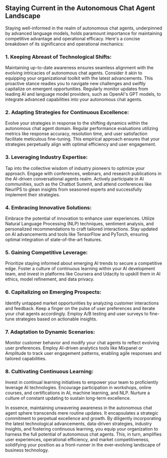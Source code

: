 ## Staying Current in the Autonomous Chat Agent Landscape

Staying well-informed in the realm of autonomous chat agents, underpinned by advanced language models, holds paramount importance for maintaining competitive advantage and operational efficacy. Here's a concise breakdown of its significance and operational mechanics:

### **1. Keeping Abreast of Technological Shifts:**

Maintaining up-to-date awareness ensures seamless alignment with the evolving intricacies of autonomous chat agents. Consider it akin to equipping your organizational toolkit with the latest advancements. This proactive stance readies you to navigate new challenges and swiftly capitalize on emergent opportunities. Regularly monitor updates from leading AI and language model providers, such as OpenAI's GPT models, to integrate advanced capabilities into your autonomous chat agents.

### **2. Adapting Strategies for Continuous Excellence:**

Evolve your strategies in response to the shifting dynamics within the autonomous chat agent domain. Regular performance evaluations utilizing metrics like response accuracy, resolution time, and user satisfaction facilitate meticulous fine-tuning. This empirical approach ensures that your strategies perpetually align with optimal efficiency and user engagement.

### **3. Leveraging Industry Expertise:**

Tap into the collective wisdom of industry pioneers to optimize your approach. Engage with conferences, webinars, and research publications in the AI-driven conversational agents realm. Actively participate in AI communities, such as the Chatbot Summit, and attend conferences like NeurIPS to glean insights from seasoned experts and successfully implement their strategies.

### **4. Embracing Innovative Solutions:**

Embrace the potential of innovation to enhance user experiences. Utilize Natural Language Processing (NLP) techniques, sentiment analysis, and personalized recommendations to craft tailored interactions. Stay updated on AI advancements and tools like TensorFlow and PyTorch, ensuring optimal integration of state-of-the-art features.

### **5. Gaining Competitive Leverage:**

Prioritize staying informed about emerging AI trends to secure a competitive edge. Foster a culture of continuous learning within your AI development team, and invest in platforms like Coursera and Udacity to upskill them in AI ethics, model refinement, and data privacy.

### **6. Capitalizing on Emerging Prospects:**

Identify untapped market opportunities by analyzing customer interactions and feedback. Keep a finger on the pulse of user preferences and iterate your chat agents accordingly. Employ A/B testing and user surveys to fine-tune strategies based on actionable insights.

### **7. Adaptation to Dynamic Scenarios:**

Monitor customer behavior and modify your chat agents to reflect evolving user preferences. Employ AI-driven analytics tools like Mixpanel or Amplitude to track user engagement patterns, enabling agile responses and tailored capabilities.

### **8. Cultivating Continuous Learning:**

Invest in continual learning initiatives to empower your team to proficiently leverage AI technologies. Encourage participation in workshops, online courses, and certifications in AI, machine learning, and NLP. Nurture a culture of constant updating to sustain long-term excellence.

In essence, maintaining unwavering awareness in the autonomous chat agent sphere transcends mere routine updates. It encapsulates a strategic commitment to perpetual excellence and growth. By diligently incorporating the latest technological advancements, data-driven strategies, industry insights, and fostering continuous learning, you equip your organization to harness the full potential of autonomous chat agents. This, in turn, amplifies user experiences, operational efficiency, and market competitiveness, solidifying your position as a front-runner in the ever-evolving landscape of business technology.